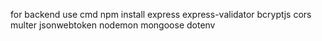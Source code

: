 for backend use cmd
npm install express express-validator bcryptjs cors multer jsonwebtoken nodemon mongoose dotenv
